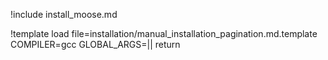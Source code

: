 !include install_moose.md

!template load file=installation/manual_installation_pagination.md.template COMPILER=gcc GLOBAL_ARGS=|| return
